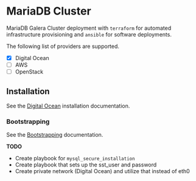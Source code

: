 # MariaDB Cluster

MariaDB Galera Cluster deployment with `terraform` for automated infrastructure provisioning and `ansible` for software deployments.

The following list of providers are supported.

- [x] Digital Ocean
- [ ] AWS
- [ ] OpenStack

## Installation

See the [Digital Ocean](docs/digitalocean.md) installation documentation.

### Bootstrapping

See the [Bootstrapping](docs/bootstrapping.md) documentation.

**TODO**

- Create playbook for `mysql_secure_installation`
- Create playbook that sets up the sst_user and password
- Create private network (Digital Ocean) and utilize that instead of eth0
